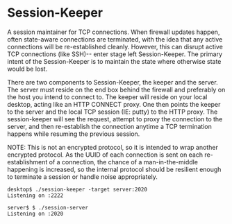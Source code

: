# Session-Keeper

A session maintainer for TCP connections.  When firewall updates happen, often state-aware connections are terminated, with the idea that any active connections will be re-established cleanly.  However, this can disrupt active TCP connections (like SSH)-- enter stage left Session-Keeper.  The primary intent of the Session-Keeper is to maintain the state where otherwise state
would be lost.

There are two components to Session-Keeper, the keeper and the server.  The server must reside on the end box behind the firewall and preferably on the host you intend to connect to.  The keeper will reside on your local desktop, acting like an HTTP CONNECT proxy.  One then points the keeper to the server and the local TCP session (IE: putty) to the HTTP proxy.  The session-keeper will see the request, attempt to proxy the connection to the server, and then re-establish the connection anytime a TCP termination happens while resuming the previous session.

NOTE: This is not an encrypted protocol, so it is intended to wrap another encrypted protocol.  As the UUID of each connection is sent on each re-establishment of a connection, the chance of a man-in-the-middle happening is increased, so the internal protocol should be resilient enough to terminate a session or handle noise appropriately.

```
desktop$ ./session-keeper -target server:2020
Listening on :2222
```

```
server$ $ ./session-server
Listening on :2020
```
